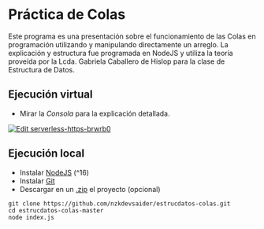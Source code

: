 # Práctica de Colas

Este programa es una presentación sobre el funcionamiento de las Colas en programación utilizando y manipulando directamente un arreglo. La explicación y estructura fue programada en NodeJS y utiliza la teoría proveída por la Lcda. Gabriela Caballero de Hislop para la clase de Estructura de Datos.

## Ejecución virtual

- Mirar la _Consola_ para la explicación detallada.

[![Edit serverless-https-brwrb0](https://codesandbox.io/static/img/play-codesandbox.svg)](https://codesandbox.io/s/serverless-https-brwrb0?expanddevtools=1&fontsize=14&hidenavigation=1&theme=dark&view=preview)

## Ejecución local

- Instalar [NodeJS](https://nodejs.org/es/) (^16)
- Instalar [Git](https://git-scm.com/downloads)
- Descargar en un [.zip](https://github.com/nzkdevsaider/estrucdatos-colas/archive/refs/heads/master.zip) el proyecto (opcional)

```console
git clone https://github.com/nzkdevsaider/estrucdatos-colas.git
cd estrucdatos-colas-master
node index.js
```
